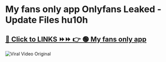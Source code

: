 
 # My fans only app Onlyfans Leaked - Update Files hu10h

## <h2><a href="https://clipsfans.com/My_fans_only_app&ref=git">🔗 Click to LINKS ⏩⏩ 👉 🟢 My fans only app </a></h2>

<a href="https://clipsfans.com/My_fans_only_app&ref=git" rel="nofollow" data-target="animated-image.originalLink"><img src="https://i.ibb.co.com/xMMVF88/686577567.gif" alt="Viral Video Original" style="max-width: 100%; display: inline-block;" data-target="animated-image.originalImage"></a>

